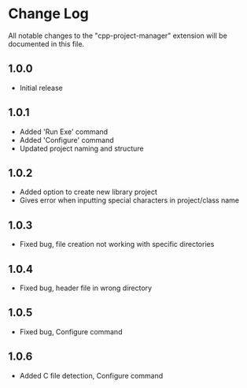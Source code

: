 # Change Log

All notable changes to the "cpp-project-manager" extension will be documented in this file.

## 1.0.0

- Initial release

## 1.0.1

- Added 'Run Exe' command
- Added 'Configure' command
- Updated project naming and structure

## 1.0.2

- Added option to create new library project
- Gives error when inputting special characters in project/class name

## 1.0.3

- Fixed bug, file creation not working with specific directories

## 1.0.4

- Fixed bug, header file in wrong directory

## 1.0.5

- Fixed bug, Configure command

## 1.0.6

- Added C file detection, Configure command